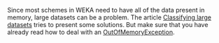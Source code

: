 Since most schemes in WEKA need to have all of the data present in memory, large datasets can be a problem. The article [Classifying large datasets](../classifying_large_datasets.md) tries to present some solutions. But make sure that you have already read how to deal with an [OutOfMemoryException](OutOfMemoryException.md).
